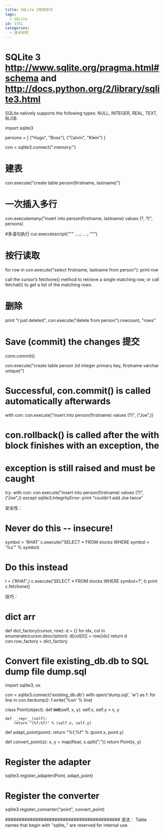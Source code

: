 ```yaml
---
title: SQLite 3常用命令
tags:
  - SQLite
id: 1751
categories:
  - 技术研究
---
```


# SQLite 3 http://www.sqlite.org/pragma.html#schema and http://docs.python.org/2/library/sqlite3.html

SQLite natively supports the following types: NULL, INTEGER, REAL, TEXT, BLOB.

import sqlite3

persons = [
    ("Hugo", "Boss"),
    ("Calvin", "Klein")
    ]

con = sqlite3.connect(":memory:")

# 建表
con.execute("create table person(firstname, lastname)")

# 一次插入多行
con.executemany("insert into person(firstname, lastname) values (?, ?)", persons)

#多语句执行
cur.executescript(""" ....; ....; """)

# 按行读取
for row in con.execute("select firstname, lastname from person"):
    print row

call the cursor’s fetchone() method to retrieve a single matching row,
or call fetchall() to get a list of the matching rows.

# 删除
print "I just deleted", con.execute("delete from person").rowcount, "rows"

# Save (commit) the changes 提交
conn.commit()

con.execute("create table person (id integer primary key, firstname varchar unique)")

# Successful, con.commit() is called automatically afterwards
with con:
    con.execute("insert into person(firstname) values (?)", ("Joe",))

# con.rollback() is called after the with block finishes with an exception, the
# exception is still raised and must be caught
try:
    with con:
        con.execute("insert into person(firstname) values (?)", ("Joe",))
except sqlite3.IntegrityError:
    print "couldn't add Joe twice"

安全性：

# Never do this -- insecure!
symbol = 'RHAT'
c.execute("SELECT * FROM stocks WHERE symbol = '%s'" % symbol)

# Do this instead
t = ('RHAT',)
c.execute('SELECT * FROM stocks WHERE symbol=?', t)
print c.fetchone()

技巧：

# dict arr
def dict_factory(cursor, row):
    d = {}
    for idx, col in enumerate(cursor.description):
        d[col[0]] = row[idx]
    return d
con.row_factory = dict_factory

# Convert file existing_db.db to SQL dump file dump.sql
import sqlite3, os

con = sqlite3.connect('existing_db.db')
with open('dump.sql', 'w') as f:
    for line in con.iterdump():
        f.write('%sn' % line)

class Point(object):
    def __init__(self, x, y):
        self.x, self.y = x, y

    def __repr__(self):
        return "(%f;%f)" % (self.x, self.y)

def adapt_point(point):
    return "%f;%f" % (point.x, point.y)

def convert_point(s):
    x, y = map(float, s.split(";"))
    return Point(x, y)

# Register the adapter
sqlite3.register_adapter(Point, adapt_point)

# Register the converter
sqlite3.register_converter("point", convert_point)

##########################################
语法：
 Table names that begin with "sqlite_" are reserved for internal use.